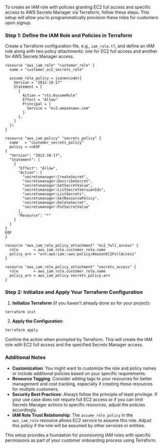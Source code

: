 To create an IAM role with policies granting EC2 full access and specific access to AWS Secrets Manager via Terraform, follow these steps. This setup will allow you to programmatically provision these roles for customers upon signup.

### Step 1: Define the IAM Role and Policies in Terraform

Create a Terraform configuration file, e.g., `iam_role.tf`, and define an IAM role along with two policy attachments: one for EC2 full access and another for AWS Secrets Manager access.

```hcl
resource "aws_iam_role" "customer_role" {
  name = "customer_ec2_secrets_role"

  assume_role_policy = jsonencode({
    Version = "2012-10-17"
    Statement = [
      {
        Action = "sts:AssumeRole"
        Effect = "Allow"
        Principal = {
          Service = "ec2.amazonaws.com"
        }
      },
    ]
  })
}

resource "aws_iam_policy" "secrets_policy" {
  name   = "customer_secrets_policy"
  policy = <<EOF
{
  "Version": "2012-10-17",
  "Statement": [
    {
      "Effect": "Allow",
      "Action": [
        "secretsmanager:CreateSecret",
        "secretsmanager:DescribeSecret",
        "secretsmanager:GetSecretValue",
        "secretsmanager:ListSecretVersionIds",
        "secretsmanager:ListSecrets",
        "secretsmanager:GetResourcePolicy",
        "secretsmanager:DeleteSecret",
        "secretsmanager:PutSecretValue"
      ],
      "Resource": "*"
    }
  ]
}
EOF
}

resource "aws_iam_role_policy_attachment" "ec2_full_access" {
  role       = aws_iam_role.customer_role.name
  policy_arn = "arn:aws:iam::aws:policy/AmazonEC2FullAccess"
}

resource "aws_iam_role_policy_attachment" "secrets_access" {
  role       = aws_iam_role.customer_role.name
  policy_arn = aws_iam_policy.secrets_policy.arn
}
```

### Step 2: Initialize and Apply Your Terraform Configuration

1. **Initialize Terraform** (if you haven't already done so for your project):

```bash
terraform init
```

2. **Apply the Configuration**:

```bash
terraform apply
```

Confirm the action when prompted by Terraform. This will create the IAM role with EC2 full access and the specified Secrets Manager access.

### Additional Notes

- **Customization**: You might want to customize the role and policy names or include additional policies based on your specific requirements.
- **Resource Tagging**: Consider adding tags to your resources for better management and cost tracking, especially if creating these resources for multiple customers.
- **Security Best Practices**: Always follow the principle of least privilege. If your use case does not require full EC2 access or if you can limit Secrets Manager actions to specific resources, adjust the policies accordingly.
- **IAM Role Trust Relationship**: The `assume_role_policy` in the `aws_iam_role` resource allows EC2 service to assume this role. Adjust this policy if the role will be assumed by other services or entities.

This setup provides a foundation for provisioning IAM roles with specific permissions as part of your customer onboarding process using Terraform.
